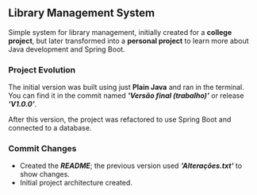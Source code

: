 ## Library Management System

Simple system for library management, initially created for a **college project**, but later transformed into a **personal project** to learn more about Java development and Spring Boot.

### Project Evolution

The initial version was built using just **Plain Java** and ran in the terminal. You can find it in the commit named ***'Versão final (trabalho)'*** or release ***'V1.0.0'***.

After this version, the project was refactored to use Spring Boot and connected to a database.

### Commit Changes

* Created the ***README***; the previous version used ***'Alterações.txt'*** to show changes.
* Initial project architecture created.